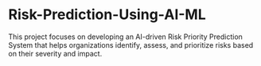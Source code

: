 # Risk-Prediction-Using-AI-ML
This project focuses on developing an AI-driven Risk Priority Prediction System that helps organizations identify, assess, and prioritize risks based on their severity and impact. 
